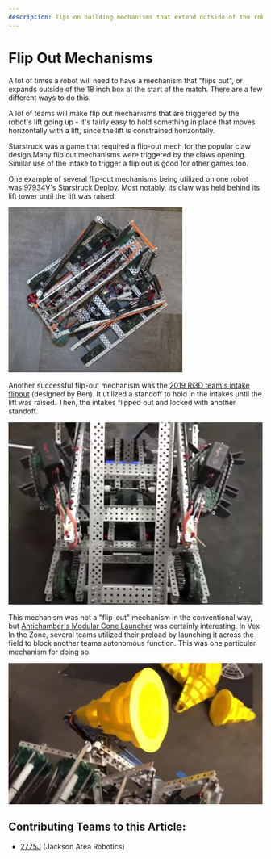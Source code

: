 ```yaml
---
description: Tips on building mechanisms that extend outside of the robot's starting size.
---
```


# Flip Out Mechanisms

A lot of times a robot will need to have a mechanism that "flips out", or expands outside of the 18 inch box at the start of the match. There are a few different ways to do this.

A lot of teams will make flip out mechanisms that are triggered by the robot's lift going up - it's fairly easy to hold something in place that moves horizontally with a lift, since the lift is constrained horizontally.

Starstruck was a game that required a flip-out mech for the popular claw design.Many flip out mechanisms were triggered by the claws opening. Similar use of the intake to trigger a flip out is good for other games too.

One example of several flip-out mechanisms being utilized on one robot was [97934V's Starstruck Deploy](https://www.youtube.com/watch?v=u9XEYpPA-H4). Most notably, its claw was held behind its lift tower until the lift was raised.

![97934V&apos;s Starstruck Deploy](../.gitbook/assets/97934vs-starstruck-deploy.png)

Another successful flip-out mechanism was the [2019 Ri3D team's intake flipout](https://youtu.be/BC4ZlIcBB7I?t=145) \(designed by Ben\). It utilized a standoff to hold in the intakes until the lift was raised. Then, the intakes flipped out and locked with another standoff.

![Ben&apos;s Intake Flipout](../.gitbook/assets/bens-intake-flipout.png)

This mechanism was not a "flip-out" mechanism in the conventional way, but [Antichamber's Modular Cone Launcher](https://www.youtube.com/watch?v=zHS9VIAxNNM) was certainly interesting. In Vex In the Zone, several teams utilized their preload by launching it across the field to block another teams autonomous function. This was one particular mechanism for doing so.

![Antichamber&apos;s Modular Cone Launcher](../.gitbook/assets/antichambers-modular-cone-launcher%20%282%29%20%282%29.png)

## Contributing Teams to this Article:

* [2775J](https://www.youtube.com/channel/UCxpfFq6ShDvgmU9P4y6rc_Q?view_as=subscriber) \(Jackson Area Robotics\)

